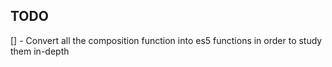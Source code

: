 ## TODO
[] - Convert all the composition function into es5 functions in order to study them in-depth